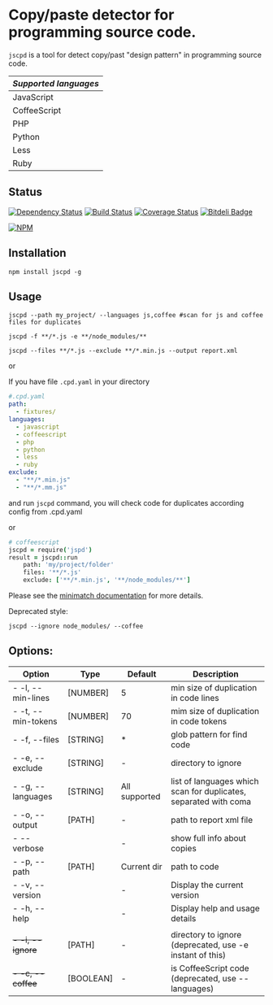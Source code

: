 Copy/paste detector for programming source code.
============================================

`jscpd` is a tool for detect copy/past "design pattern" in programming source code.

| _Supported languages_ |
|-----------------------|
| JavaScript            |
| CoffeeScript          |
| PHP                   |
| Python                |
| Less                  |
| Ruby                  |



Status
------
[![Dependency Status](https://gemnasium.com/kucherenko/jscpd.png)](https://gemnasium.com/kucherenko/jscpd)
[![Build Status](https://travis-ci.org/kucherenko/jscpd.png?branch=master)](https://travis-ci.org/kucherenko/jscpd)
[![Coverage Status](https://coveralls.io/repos/kucherenko/jscpd/badge.png?branch=master)](https://coveralls.io/r/kucherenko/jscpd?branch=master)
[![Bitdeli Badge](https://d2weczhvl823v0.cloudfront.net/kucherenko/jscpd/trend.png)](https://bitdeli.com/free "Bitdeli Badge")

[![NPM](https://nodei.co/npm/jscpd.png?downloads=true)](https://nodei.co/npm/jscpd/)

Installation
------------

    npm install jscpd -g

Usage
-----

    jscpd --path my_project/ --languages js,coffee #scan for js and coffee files for duplicates

    jscpd -f **/*.js -e **/node_modules/**

    jscpd --files **/*.js --exclude **/*.min.js --output report.xml

or

If you have file `.cpd.yaml` in your directory
```yaml
#.cpd.yaml
path:
  - fixtures/
languages:
  - javascript
  - coffeescript
  - php
  - python
  - less
  - ruby
exclude:
  - "**/*.min.js"
  - "**/*.mm.js"
```
and run `jscpd` command, you will check code for duplicates according config from .cpd.yaml

or

```coffeescript
# coffeescript
jscpd = require('jspd')
result = jscpd::run
	path: 'my/project/folder'
	files: '**/*.js'
	exclude: ['**/*.min.js', '**/node_modules/**']
```

Please see the [minimatch documentation](https://github.com/isaacs/minimatch) for more details.

Deprecated style:

    jscpd --ignore node_modules/ --coffee


Options:
--------

 Option             | Type      | Default       | Description
--------------------|-----------|---------------|-------------------------------------------------------------
 - -l, --min-lines  | [NUMBER]  | 5             | min size of duplication in code lines
 - -t, --min-tokens | [NUMBER]  | 70            | mim size of duplication in code tokens
 - -f, --files      | [STRING]  | *             | glob pattern for find code
 - -e, --exclude    | [STRING]  | -             | directory to ignore
 - -g, --languages  | [STRING]  | All supported | list of languages which scan for duplicates, separated with coma
 - -o, --output     | [PATH]    | -             | path to report xml file
 -     --verbose    |           | -             | show full info about copies
 - -p, --path       | [PATH]    | Current dir   | path to code
 - -v, --version    |           | -             | Display the current version
 - -h, --help       |           | -             | Display help and usage details
                    |           |               |
 ~~- -i, --ignore~~ | [PATH]    | -             | directory to ignore  (deprecated, use -e instant of this)
 ~~- -c, --coffee~~ | [BOOLEAN] | -             | is CoffeeScript code (deprecated, use --languages)







